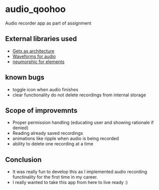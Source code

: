 # audio_qoohoo

Audio recorder app as part of assignment

## External libraries used

- [Getx as architecture](https://pub.dev/packages/get)
- [Waveforms for audio](https://pub.dev/packages/audio_waveforms)
- [neumorphic for elements](https://pub.dev/packages/flutter_neumorphic)

## known bugs

- toggle icon when audio finishes
- clear functionality do not delete recordings from internal storage

## Scope of improvemnts

- Proper permission handling (educating user and showing rationale if denied)
- Reading already saved recordings
- animations like ripple when audio is being recorded
- ability to delete one recording at a time

## Conclusion

- It was really fun to develop this as I implemented audio recording functinality for the first time in my career. 
- I really wanted to take this app from here to live ready :)
